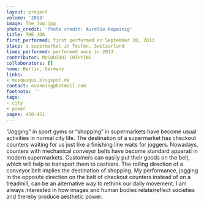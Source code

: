 ```yaml
---
layout: project
volume: '2013'
image: The_Jog.jpg
photo_credit: 'Photo credit: Aurelio Kopainig'
title: THE JOG
first_performed: first performed on September 20, 2013
place: a supermarket in Teufen, Switzerland
times_performed: performed once in 2013
contributor: MUSQUIQUI CHIHYING
collaborators: []
home: Berlin, Germany
links:
- musquiqui.blogspot.de
contact: evanning@hotmail.com
footnote: ''
tags:
- city
- power
pages: 450-451
---
```


“Jogging” in sport gyms or “shopping” in supermarkets have become usual activities in normal city life. The destination of a supermarket has checkout counters waiting for us just like a finishing line waits for joggers. Nowadays, counters with mechanical conveyor belts have become standard apparati in modern supermarkets. Customers can easily put their goods on the belt, which will help to transport them to cashiers. The rolling direction of a conveyor belt implies the destination of shopping. My performance, jogging in the opposite direction on the belt of checkout counters instead of on a treadmill, can be an alternative way to rethink our daily movement. I am always interested in how images and human bodies relate/reflect societies and thereby produce aesthetic power.
